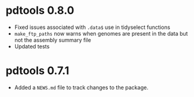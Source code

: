 # pdtools 0.8.0

* Fixed issues associated with `.data$` use in tidyselect functions  
* `make_ftp_paths` now warns when genomes are present in the data but not the assembly summary file  
* Updated tests  

# pdtools 0.7.1

* Added a `NEWS.md` file to track changes to the package.
